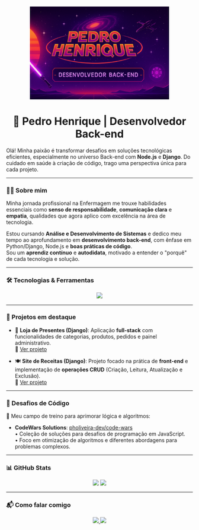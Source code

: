 <p align="center">
  <img src="banner.png" alt="Banner Pedro Henrique" style="max-height: 250px; width: auto;" />
</p>

<h1 align="center">🚀 Pedro Henrique | Desenvolvedor Back-end</h1>

<p>
  Olá! Minha paixão é transformar desafios em soluções tecnológicas eficientes, especialmente no universo Back-end com <strong>Node.js</strong> e <strong>Django</strong>. Do cuidado em saúde à criação de código, trago uma perspectiva única para cada projeto.
</p>

---

### 🧑‍💻 Sobre mim

Minha jornada profissional na Enfermagem me trouxe habilidades essenciais como <strong>senso de responsabilidade</strong>, <strong>comunicação clara</strong> e <strong>empatia</strong>, qualidades que agora aplico com excelência na área de tecnologia.

Estou cursando <strong>Análise e Desenvolvimento de Sistemas</strong> e dedico meu tempo ao aprofundamento em <strong>desenvolvimento back-end</strong>, com ênfase em Python/Django, Node.js e <strong>boas práticas de código</strong>.  
Sou um <strong>aprendiz contínuo</strong> e <strong>autodidata</strong>, motivado a entender o "porquê" de cada tecnologia e solução.

---

### 🛠️ Tecnologias & Ferramentas

<p align="center">
  <a href="https://skillicons.dev">
    <img src="https://skillicons.dev/icons?i=js,nodejs,html,css,python,django,git,github,mysql,vscode"/>
  </a>
</p>

---

### 📌 Projetos em destaque

- 🎁 **Loja de Presentes (Django)**: Aplicação **full-stack** com funcionalidades de categorias, produtos, pedidos e painel administrativo.  
  🔗 [Ver projeto](https://github.com/pholiveira-dev/balloon)

- 🍽️ **Site de Receitas (Django)**: Projeto focado na prática de **front-end** e implementação de **operações CRUD** (Criação, Leitura, Atualização e Exclusão).  
  🔗 [Ver projeto](https://github.com/pholiveira-dev/projeto-recipe)

---

### 🧠 Desafios de Código

🧩 Meu campo de treino para aprimorar lógica e algoritmos:

- **CodeWars Solutions**: [pholiveira-dev/code-wars](https://github.com/pholiveira-dev/code-wars)  
  • Coleção de soluções para desafios de programação em JavaScript.  
  • Foco em otimização de algoritmos e diferentes abordagens para problemas complexos.

---

### 📊 GitHub Stats

<p align="center">
  <img height="180em" src="https://github-readme-stats.vercel.app/api?username=pholiveira-dev&show_icons=true&theme=dark&bg_color=000000&title_color=FFE81F&text_color=00BFFF&icon_color=FF6600&border_color=9933FF"/>
  <img height="180em" src="https://github-readme-stats.vercel.app/api/top-langs/?username=pholiveira-dev&layout=compact&theme=dark&bg_color=000000&title_color=FFE81F&text_color=00BFFF&icon_color=FF6600&border_color=9933FF"/>
</p>

---

### 📬 Como falar comigo

<p align="center">
  <a href="https://www.linkedin.com/in/pedro-henrique-037826186" target="_blank">
    <img src="https://skillicons.dev/icons?i=linkedin" />
  </a>
  <a href="mailto:pedro.alves@escs.edu.br">
    <img src="https://skillicons.dev/icons?i=gmail" />
  </a>
</p>
